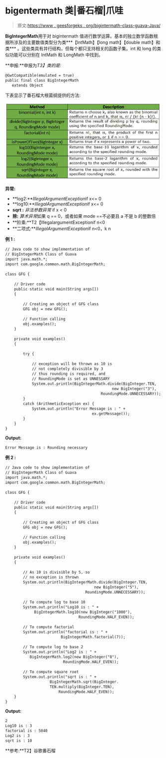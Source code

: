 # bigentermath 类|番石榴|爪哇

> 原文:[https://www . geesforgeks . org/bigintermath-class-guava-Java/](https://www.geeksforgeeks.org/bigintegermath-class-guava-java/)

**BigIntegerMath**用于对 bigintermath 值进行数学运算。基本的独立数学函数根据所涉及的主要数值类型分为类***【IntMath】【long math】【double math】和类*** 。这些类具有并行结构，但每个都只支持相关的函数子集。int 和 long 的类似功能可以分别在 IntMath 和 LongMath 中找到。

**申报:**申报为*T3】类的是:*

```
@GwtCompatible(emulated = true)
public final class BigIntegerMath
   extends Object

```

下表显示了番石榴大根菌纲提供的方法:

![](img/cbf47551ffd5c571ed3198c0abdde287.png)

**异常:**

*   **log2:***IllegalArgumentException*if x<= 0
*   **log10:***IllegalArgumentException*if x<= 0
*   **sqrt :** *非法参数异常* if x < 0
*   **除:** *算术异常*如果 q == 0，或者如果 mode ==不必要且 a 不是 b 的整数倍
*   **阶乘:**T2【IllegalargumentExceptionif n<0
*   **二项式:***IllegalArgumentException*if n<0，k n

**例 1 :**

```
// Java code to show implementation of
// BigIntegerMath Class of Guava
import java.math.*;
import com.google.common.math.BigIntegerMath;

class GFG {

    // Driver code
    public static void main(String args[])
    {

        // Creating an object of GFG class
        GFG obj = new GFG();

        // Function calling
        obj.examples();
    }

    private void examples()
    {

        try {

            // exception will be thrown as 10 is
            // not completely divisible by 3
            // thus rounding is required, and
            // RoundingMode is set as UNNESSARY
            System.out.println(BigIntegerMath.divide(BigInteger.TEN,
                                                new BigInteger("3"), 
                                           RoundingMode.UNNECESSARY));
        }
        catch (ArithmeticException ex) {
            System.out.println("Error Message is : " +
                                       ex.getMessage());
        }
    }
}
```

**Output:**

```
Error Message is : Rounding necessary

```

**例 2 :**

```
// Java code to show implementation of
// BigIntegerMath Class of Guava
import java.math.*;
import com.google.common.math.BigIntegerMath;

class GFG {

    // Driver code
    public static void main(String args[])
    {

        // Creating an object of GFG class
        GFG obj = new GFG();

        // Function calling
        obj.examples();
    }

    private void examples()
    {

        // As 10 is divisible by 5, so
        // no exception is thrown
        System.out.println(BigIntegerMath.divide(BigInteger.TEN,
                                        new BigInteger("5"),
                                    RoundingMode.UNNECESSARY));

        // To compute log to base 10
        System.out.println("Log10 is : " + 
             BigIntegerMath.log10(new BigInteger("1000"), 
                                 RoundingMode.HALF_EVEN));

        // To compute factorial
        System.out.println("factorial is : " + 
                         BigIntegerMath.factorial(7));

        // To compute log to base 2
        System.out.println("Log2 is : " + 
           BigIntegerMath.log2(new BigInteger("8"),
                          RoundingMode.HALF_EVEN));

        // To compute square root
        System.out.println("sqrt is : " +       
                    BigIntegerMath.sqrt(BigInteger.
                    TEN.multiply(BigInteger.TEN),
                        RoundingMode.HALF_EVEN));
    }
}
```

**Output:**

```
2
Log10 is : 3
factorial is : 5040
Log2 is : 3
sqrt is : 10

```

**参考:**T2】谷歌番石榴